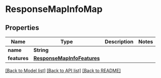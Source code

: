 # ResponseMapInfoMap

## Properties
Name | Type | Description | Notes
------------ | ------------- | ------------- | -------------
**name** | **String** |  | 
**features** | [**ResponseMapInfoFeatures**](ResponseMapInfoFeatures.md) |  | 

[[Back to Model list]](../README.md#documentation-for-models) [[Back to API list]](../README.md#documentation-for-api-endpoints) [[Back to README]](../README.md)


